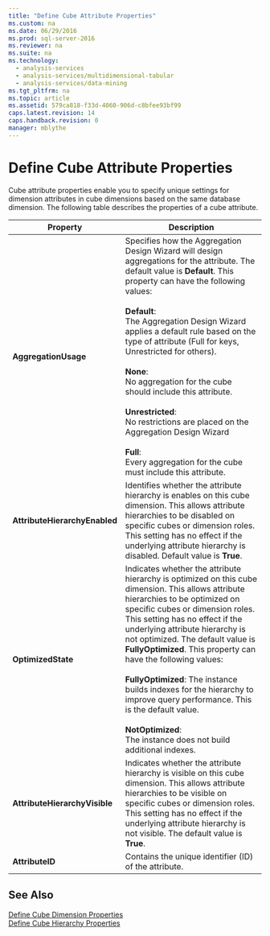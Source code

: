 ```yaml
---
title: "Define Cube Attribute Properties"
ms.custom: na
ms.date: 06/29/2016
ms.prod: sql-server-2016
ms.reviewer: na
ms.suite: na
ms.technology: 
  - analysis-services
  - analysis-services/multidimensional-tabular
  - analysis-services/data-mining
ms.tgt_pltfrm: na
ms.topic: article
ms.assetid: 579ca818-f33d-4060-906d-c8bfee93bf99
caps.latest.revision: 14
caps.handback.revision: 0
manager: mblythe
---
```

# Define Cube Attribute Properties
Cube attribute properties enable you to specify unique settings for dimension attributes in cube dimensions based on the same database dimension. The following table describes the properties of a cube attribute.  
  
|Property|Description|  
|--------------|-----------------|  
|**AggregationUsage**|Specifies how the Aggregation Design Wizard will design aggregations for the attribute. The default value is **Default**. This property can have the following values:<br /><br /> **Default**:<br />                    The Aggregation Design Wizard applies a default rule based on the type of attribute (Full for keys, Unrestricted for others).<br /><br /> **None**:<br />                    No aggregation for the cube should include this attribute.<br /><br /> **Unrestricted**:<br />                    No restrictions are placed on the Aggregation Design Wizard<br /><br /> **Full**:<br />                    Every aggregation for the cube must include this attribute.|  
|**AttributeHierarchyEnabled**|Identifies whether the attribute hierarchy is enables on this cube dimension. This allows attribute hierarchies to be disabled on specific cubes or dimension roles. This setting has no effect if the underlying attribute hierarchy is disabled. Default value is **True**.|  
|**OptimizedState**|Indicates whether the attribute hierarchy is optimized on this cube dimension. This allows attribute hierarchies to be optimized on specific cubes or dimension roles. This setting has no effect if the underlying attribute hierarchy is not optimized. The default value is **FullyOptimized**. This property can have the following values:<br /><br /> **FullyOptimized**: The instance builds indexes for the hierarchy to improve query performance. This is the default value.<br /><br /> **NotOptimized**:<br />                    The instance does not build additional indexes.|  
|**AttributeHierarchyVisible**|Indicates whether the attribute hierarchy is visible on this cube dimension. This allows attribute hierarchies to be visible on specific cubes or dimension roles. This setting has no effect if the underlying attribute hierarchy is not visible. The default value is **True**.|  
|**AttributeID**|Contains the unique identifier (ID) of the attribute.|  
  
## See Also  
 [Define Cube Dimension Properties](../../Topics/TopicNameNotContainA/Define-Cube-Dimension-Properties.md)   
 [Define Cube Hierarchy Properties](../../Topics/TopicNameNotContainA/Define-Cube-Hierarchy-Properties.md)